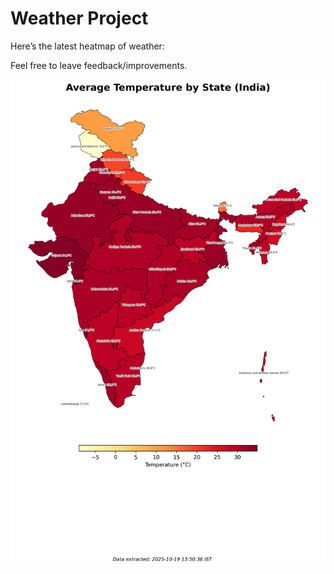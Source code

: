 # Weather Project

Here’s the latest heatmap of weather:

Feel free to leave feedback/improvements.

![India Heatmap](docs/assets/india_heatmap.png?v=F49F56)

